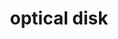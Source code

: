 ---
layout: objects
title: optical disk
emoji: optical_disk
permalink: 💿.html
image: assets/img/3moji/optical_disk.png
---